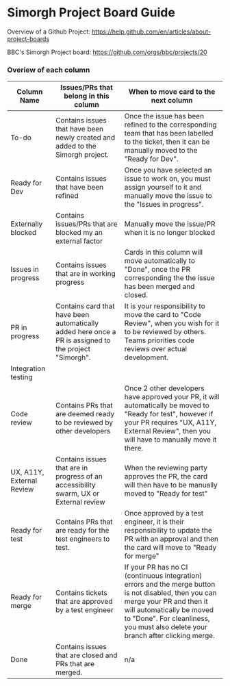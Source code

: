 # Simorgh Project Board Guide

Overview of a Github Project: https://help.github.com/en/articles/about-project-boards

BBC's Simorgh Project board: https://github.com/orgs/bbc/projects/20

### Overiew of each column

<!-- prettier-ignore -->
| Column Name               | Issues/PRs that belong in this column         | When to move card to the next column |
| ------------------------- | ----------------------------------------------| ------------------------------------ |
| To-do                     | Contains issues that have been newly created and added to the Simorgh project. | Once the issue has been refined to the corresponding team that has been labelled to the ticket, then it can be manually moved to the "Ready for Dev". |
| Ready for Dev             | Contains issues that have been refined             | Once you have selected an issue to work on, you must assign yourself to it and manually move the issue to the "Issues in progress".|
| Externally blocked        | Contains issues/PRs that are blocked my an external factor                                             | Manually move the issue/PR when it is no longer blocked                               |
| Issues in progress        | Contains issues that are in working progress  | Cards in this column will move automatically to "Done", once the PR corresponding the the issue has been merged and closed.                        |
| PR in progress            | Contains card that have been automatically added here once a PR is assigned to the project "Simorgh". | It is your responsibility to move the card to "Code Review", when you wish for it to be reviewed by others. Teams priorities code reviews over actual development.                                   |
| Integration testing       |                                               |                                 |
| Code review               | Contains PRs that are deemed ready to be reviewed by other developers                                              | Once 2 other developers have approved your PR, it will automatically be moved to "Ready for test", however if your PR requires "UX, A11Y, External Review", then you will have to manually move it there.                             |
| UX, A11Y, External Review | Contains issues that are in progress of an accessibility swarm, UX or External review                                             | When the reviewing party approves the PR, the card will then have to be manually moved to "Ready for test"                                 |
| Ready for test            | Contains PRs that are ready for the test engineers to test.                                              | Once approved by a test engineer, it is their responsibility to update the PR with an approval and then the card will move to "Ready for merge"                               |
| Ready for merge           | Contains tickets that are approved by a test engineer | If your PR has no CI (continuous integration) errors and the merge button is not disabled, then you can merge your PR and then it will automatically be moved to "Done". For cleanliness, you must also delete your branch after clicking merge.                                 |
| Done                      | Contains issues that are closed and PRs that are merged.                                          |  n/a                                 |
